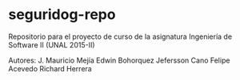 # seguridog-repo
Repositorio para el proyecto de curso de la asignatura Ingeniería de Software II (UNAL 2015-II)

Autores:
J. Mauricio Mejía
Edwin Bohorquez
Jefersson Cano
Felipe Acevedo
Richard Herrera
